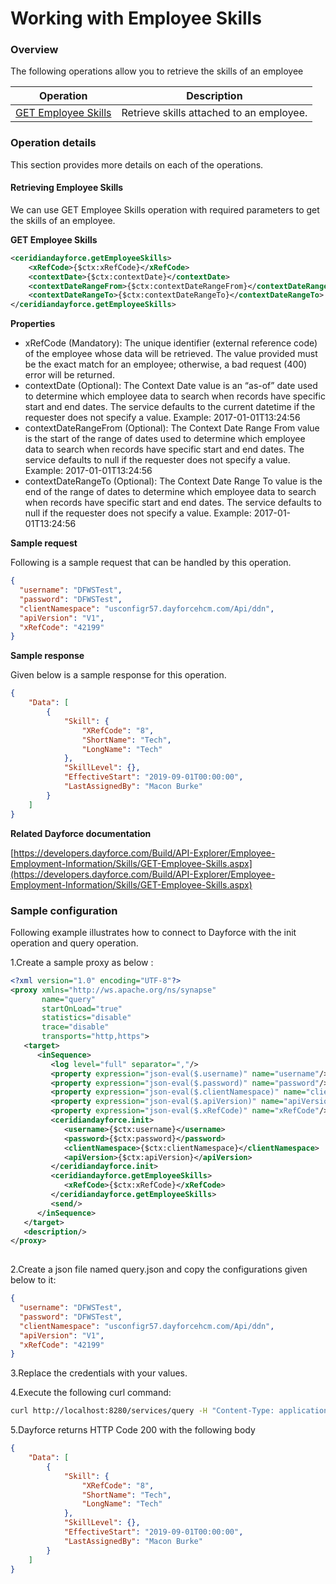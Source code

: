 # Working with Employee Skills

### Overview 

The following operations allow you to retrieve the skills of an employee

| Operation | Description |
| ------------- |-------------|
|[GET Employee Skills](#retrieving-employee-skills)| Retrieve skills attached to an employee. |

### Operation details

This section provides more details on each of the operations.

#### Retrieving Employee Skills
We can use GET Employee Skills operation with required parameters to get the skills of an employee.

**GET Employee Skills**
```xml
<ceridiandayforce.getEmployeeSkills>
    <xRefCode>{$ctx:xRefCode}</xRefCode>
    <contextDate>{$ctx:contextDate}</contextDate>
    <contextDateRangeFrom>{$ctx:contextDateRangeFrom}</contextDateRangeFrom>
    <contextDateRangeTo>{$ctx:contextDateRangeTo}</contextDateRangeTo>
</ceridiandayforce.getEmployeeSkills>
```

**Properties**

* xRefCode (Mandatory): The unique identifier (external reference code) of the employee whose data will be retrieved. The value provided must be the exact match for an employee; otherwise, a bad request (400) error will be returned.
* contextDate (Optional): The Context Date value is an “as-of” date used to determine which employee data to search when records have specific start and end dates. The service defaults to the current datetime if the requester does not specify a value. Example: 2017-01-01T13:24:56
* contextDateRangeFrom (Optional): The Context Date Range From value is the start of the range of dates used to determine which employee data to search when records have specific start and end dates. The service defaults to null if the requester does not specify a value. Example: 2017-01-01T13:24:56
* contextDateRangeTo (Optional): The Context Date Range To value is the end of the range of dates to determine which employee data to search when records have specific start and end dates. The service defaults to null if the requester does not specify a value. Example: 2017-01-01T13:24:56

**Sample request**

Following is a sample request that can be handled by this operation.

```json
{
  "username": "DFWSTest",
  "password": "DFWSTest",
  "clientNamespace": "usconfigr57.dayforcehcm.com/Api/ddn",
  "apiVersion": "V1",
  "xRefCode": "42199"
}
```

**Sample response**

Given below is a sample response for this operation.

```json
{
    "Data": [
        {
            "Skill": {
                "XRefCode": "8",
                "ShortName": "Tech",
                "LongName": "Tech"
            },
            "SkillLevel": {},
            "EffectiveStart": "2019-09-01T00:00:00",
            "LastAssignedBy": "Macon Burke"
        }
    ]
}
```

**Related Dayforce documentation**

[https://developers.dayforce.com/Build/API-Explorer/Employee-Employment-Information/Skills/GET-Employee-Skills.aspx](https://developers.dayforce.com/Build/API-Explorer/Employee-Employment-Information/Skills/GET-Employee-Skills.aspx)

### Sample configuration

Following example illustrates how to connect to Dayforce with the init operation and query operation.

1.Create a sample proxy as below :
```xml
<?xml version="1.0" encoding="UTF-8"?>
<proxy xmlns="http://ws.apache.org/ns/synapse"
       name="query"
       startOnLoad="true"
       statistics="disable"
       trace="disable"
       transports="http,https">
   <target>
      <inSequence>
         <log level="full" separator=","/>
         <property expression="json-eval($.username)" name="username"/>
         <property expression="json-eval($.password)" name="password"/>
         <property expression="json-eval($.clientNamespace)" name="clientNamespace"/>
         <property expression="json-eval($.apiVersion)" name="apiVersion"/>
         <property expression="json-eval($.xRefCode)" name="xRefCode"/>
         <ceridiandayforce.init>
            <username>{$ctx:username}</username>
            <password>{$ctx:password}</password>
            <clientNamespace>{$ctx:clientNamespace}</clientNamespace>
            <apiVersion>{$ctx:apiVersion}</apiVersion>
         </ceridiandayforce.init>
         <ceridiandayforce.getEmployeeSkills>
            <xRefCode>{$ctx:xRefCode}</xRefCode>
         </ceridiandayforce.getEmployeeSkills>
         <send/>
      </inSequence>
   </target>
   <description/>
</proxy>
                                
```

2.Create a json file named query.json and copy the configurations given below to it:

```json
{
  "username": "DFWSTest",
  "password": "DFWSTest",
  "clientNamespace": "usconfigr57.dayforcehcm.com/Api/ddn",
  "apiVersion": "V1",
  "xRefCode": "42199"
}
```
3.Replace the credentials with your values.

4.Execute the following curl command:

```bash
curl http://localhost:8280/services/query -H "Content-Type: application/json" -d @query.json
```
5.Dayforce returns HTTP Code 200 with the following body

```json
{
    "Data": [
        {
            "Skill": {
                "XRefCode": "8",
                "ShortName": "Tech",
                "LongName": "Tech"
            },
            "SkillLevel": {},
            "EffectiveStart": "2019-09-01T00:00:00",
            "LastAssignedBy": "Macon Burke"
        }
    ]
}
```
